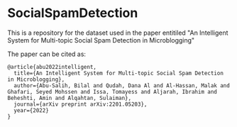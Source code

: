 # SocialSpamDetection

This is a repository for the dataset used in the paper entitiled "An Intelligent System for Multi-topic Social Spam Detection in Microblogging"

The paper can be cited as:

```
@article{abu2022intelligent,
  title={An Intelligent System for Multi-topic Social Spam Detection in Microblogging},
  author={Abu-Salih, Bilal and Qudah, Dana Al and Al-Hassan, Malak and Ghafari, Seyed Mohssen and Issa, Tomayess and Aljarah, Ibrahim and Beheshti, Amin and Alqahtan, Sulaiman},
  journal={arXiv preprint arXiv:2201.05203},
  year={2022}
}
```
